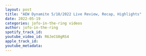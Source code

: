 ```yaml
---
layout: post
title: "AEW Dynamite 5/18/2022 Live Review, Recap, Highlights"
date: 2022-05-19
categories: jofo-in-the-ring videos
author: jofo-in-the-ring
spotify_track_id: 
youtube_video_id: R6JeCG0gRS4
apple_track_id: 
youtube_metadata: 
---
```

